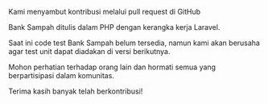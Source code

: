 Kami menyambut kontribusi melalui pull request di GitHub

Bank Sampah ditulis dalam PHP dengan kerangka kerja Laravel.

Saat ini code test Bank Sampah belum tersedia, namun kami akan berusaha agar test unit dapat diadakan di versi berikutnya.

Mohon perhatian terhadap orang lain dan hormati semua yang berpartisipasi dalam komunitas.

Terima kasih banyak telah berkontribusi!
